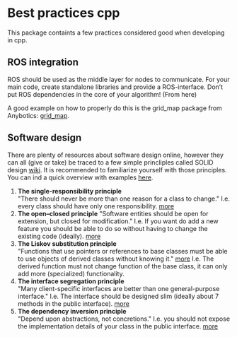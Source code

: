 # Best practices cpp

This package containts a few practices considered good when developing in cpp. 



## ROS integration

ROS should be used as the middle layer for nodes to communicate. For your main code, create standalone libraries and provide a ROS-interface. Don’t put ROS dependencies in the core of your algorithm! (From here)

A good example on how to properly do this is the grid_map package from Anybotics: [grid_map](https://github.com/ANYbotics/grid_map).

## Software design

There are plenty of resources about software design online, however they can all (give or take) be traced to a few simple princliples called SOLID design [wiki](https://en.wikipedia.org/wiki/SOLID). It is recommended to
familiarize yourself with those principles. You can ind a quick overview with examples [here](https://www.digitalocean.com/community/conceptual_articles/s-o-l-i-d-the-first-five-principles-of-object-oriented-design#single-responsibility-principle).


1. **The single-responsibility principle**  
  "There should never be more than one reason for a class to change."
   I.e. every class should have only one responsibility. [more](https://www.cs.utexas.edu/users/downing/papers/SRP-1996.pdf)
2. **The open–closed principle** 
   "Software entities should be open for extension, but closed for modification."
   I.e. If you want do add a new feature you should be able to do so without having to change the existing code (ideally). [more](https://courses.cs.duke.edu/fall07/cps108/papers/ocp.pdf)
3. **The Liskov substitution principle**  
  "Functions that use pointers or references to base classes must be able to use objects of derived classes without knowing it." [more](https://www.labri.fr/perso/clement/enseignements/ao/LSP.pdf)
   I.e. The derived function must not change function of the base class, it can only add more (specialized) functionality.
4. **The interface segregation principle**  
   "Many client-specific interfaces are better than one general-purpose interface."
   I.e. The interface should be designed slim (ideally about 7 methods in the public interface). [more](https://www.cs.utexas.edu/users/downing/papers/ISP-1996.pdf)
5. **The dependency inversion principle**  
   "Depend upon abstractions, not concretions." 
   I.e. you should not expose the implementation details of your class in the public interface. [more](https://www.labri.fr/perso/clement/enseignements/ao/DIP.pdf)


